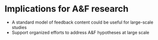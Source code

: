 # Implications for A&F research
* A standard model of feedback content could be useful for large-scale studies
* Support organized efforts to address A&F hypotheses at large scale
